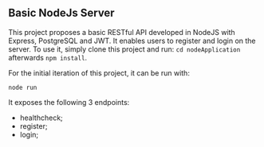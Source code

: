 ## Basic NodeJs Server

This project proposes a basic RESTful API developed in NodeJS with Express, PostgreSQL and JWT. It enables users to register and login on the server. 
To use it, simply clone this project and run: `cd nodeApplication` afterwards `npm install`.

For the initial iteration of this project, it can be run with:

`node run`

It exposes the following 3 endpoints:
* healthcheck;
* register;
* login;

